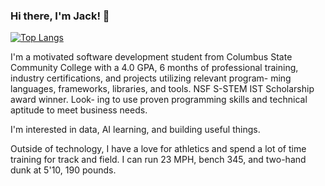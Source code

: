 ### Hi there, I'm Jack! 👋

[![Top Langs](https://github-readme-stats.vercel.app/api/top-langs/?username=JackTVanDyke&size_weight=0.5&count_weight=0.5)](https://github.com/anuraghazra/github-readme-stats)

I'm a motivated software development student from Columbus State Community College with a 4.0 GPA,
6 months of professional training, industry certifications, and projects utilizing relevant program-
ming languages, frameworks, libraries, and tools. NSF S-STEM IST Scholarship award winner. Look-
ing to use proven programming skills and technical aptitude to meet business needs.

I'm interested in data, AI learning, and building useful things. 

Outside of technology, I have a love for athletics and spend a lot of time training for track and field. I can run 23 MPH, bench 345, and two-hand dunk at 5'10, 190 pounds. 

